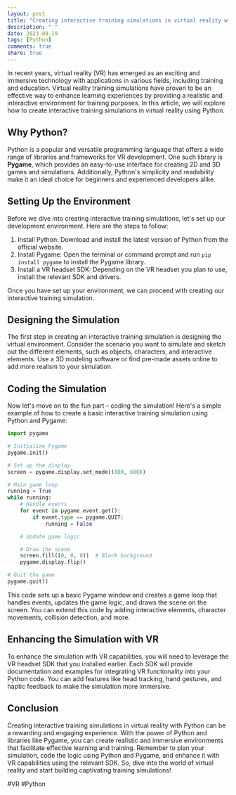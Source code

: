 ```yaml
---
layout: post
title: "Creating interactive training simulations in virtual reality with Python"
description: " "
date: 2023-09-19
tags: [Python]
comments: true
share: true
---
```


In recent years, virtual reality (VR) has emerged as an exciting and immersive technology with applications in various fields, including training and education. Virtual reality training simulations have proven to be an effective way to enhance learning experiences by providing a realistic and interactive environment for training purposes. In this article, we will explore how to create interactive training simulations in virtual reality using Python.

## Why Python?

Python is a popular and versatile programming language that offers a wide range of libraries and frameworks for VR development. One such library is **Pygame**, which provides an easy-to-use interface for creating 2D and 3D games and simulations. Additionally, Python's simplicity and readability make it an ideal choice for beginners and experienced developers alike.

## Setting Up the Environment

Before we dive into creating interactive training simulations, let's set up our development environment. Here are the steps to follow:

1. Install Python: Download and install the latest version of Python from the official website.
2. Install Pygame: Open the terminal or command prompt and run `pip install pygame` to install the Pygame library.
3. Install a VR headset SDK: Depending on the VR headset you plan to use, install the relevant SDK and drivers.

Once you have set up your environment, we can proceed with creating our interactive training simulation.

## Designing the Simulation

The first step in creating an interactive training simulation is designing the virtual environment. Consider the scenario you want to simulate and sketch out the different elements, such as objects, characters, and interactive elements. Use a 3D modeling software or find pre-made assets online to add more realism to your simulation.

## Coding the Simulation

Now let's move on to the fun part – coding the simulation! Here's a simple example of how to create a basic interactive training simulation using Python and Pygame:

```python
import pygame

# Initialize Pygame
pygame.init()

# Set up the display
screen = pygame.display.set_mode((800, 600))

# Main game loop
running = True
while running:
    # Handle events
    for event in pygame.event.get():
        if event.type == pygame.QUIT:
            running = False

    # Update game logic

    # Draw the scene
    screen.fill((0, 0, 0))  # Black background
    pygame.display.flip()

# Quit the game
pygame.quit()
```

This code sets up a basic Pygame window and creates a game loop that handles events, updates the game logic, and draws the scene on the screen. You can extend this code by adding interactive elements, character movements, collision detection, and more.

## Enhancing the Simulation with VR

To enhance the simulation with VR capabilities, you will need to leverage the VR headset SDK that you installed earlier. Each SDK will provide documentation and examples for integrating VR functionality into your Python code. You can add features like head tracking, hand gestures, and haptic feedback to make the simulation more immersive.

## Conclusion

Creating interactive training simulations in virtual reality with Python can be a rewarding and engaging experience. With the power of Python and libraries like Pygame, you can create realistic and immersive environments that facilitate effective learning and training. Remember to plan your simulation, code the logic using Python and Pygame, and enhance it with VR capabilities using the relevant SDK. So, dive into the world of virtual reality and start building captivating training simulations!

#VR #Python